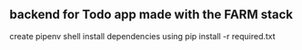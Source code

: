 ## backend for Todo app made with the FARM stack

create pipenv shell
install dependencies using pip install -r required.txt